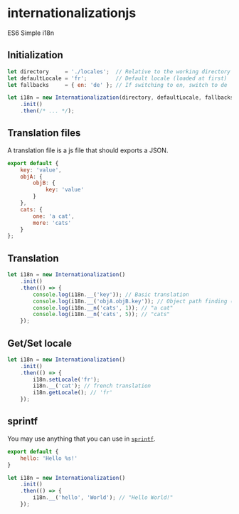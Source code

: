# internationalizationjs

ES6 Simple i18n

## Initialization

```js
let directory     = './locales';  // Relative to the working directory [default = './locales']
let defaultLocale = 'fr';         // Default locale (loaded at first)  [default = 'fr']
let fallbacks     = { en: 'de' }; // If switching to en, switch to de  [default = {}]

let i18n = new Internationalization(directory, defaultLocale, fallbacks)
    .init()
    .then(/* ... */);
```

## Translation files

A translation file is a js file that should exports a JSON.

```js
export default {
    key: 'value',
    objA: {
        objB: {
            key: 'value'
        }
    },
    cats: {
        one: 'a cat',
        more: 'cats'
    }
};
```

## Translation

```js
let i18n = new Internationalization()
    .init()
    .then(() => {
        console.log(i18n.__('key')); // Basic translation
        console.log(i18n.__('objA.objB.key')); // Object path finding (dot notation)
        console.log(i18n.__n('cats', 1)); // "a cat"
        console.log(i18n.__n('cats', 5)); // "cats"
    });
```

## Get/Set locale

```js
let i18n = new Internationalization()
    .init()
    .then(() => {
        i18n.setLocale('fr');
        i18n.__('cat'); // french translation
        i18n.getLocale(); // 'fr'
    });
```

## sprintf

You may use anything that you can use in [`sprintf`](https://github.com/alexei/sprintf.js).

```js
export default {
    hello: 'Hello %s!'
}
```

```js
let i18n = new Internationalization()
    .init()
    .then(() => {
        i18n.__('hello', 'World'); // "Hello World!"
    });
```
